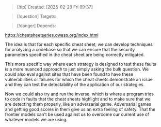 
>[!tip] Created: [2025-02-28 Fri 09:37]

>[!question] Targets: 

>[!danger] Depends: 

https://cheatsheetseries.owasp.org/index.html

The idea is that for each specific cheat sheet, we can develop techniques for analyzing a codebase so that we can ensure that the security parameters specified in the cheat sheet are being correctly mitigated.

This more specific way where each strategy is designed to test these faults is a more nuanced approach to just simply asking the bulk question. We could also eval against sites that have been found to have these vulnerabilities or failures for which the cheat sheets demonstrate an issue and they can test the detectability of the application of our strategies.

Now we could also try and run the inverse, which is where a program tries to code in faults that the cheat sheets highlight and to make sure that we are detecting them properly, like an adversarial game. Adversarial games and getting good scores in them give us an extra feeling of safety. That the frontier models can't be used against us to overcome our current use of whatever models we are using. 